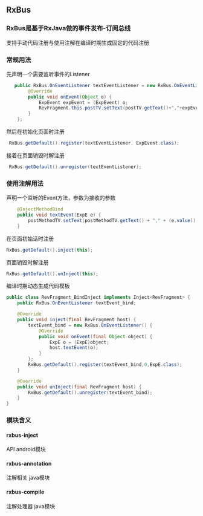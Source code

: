 ## RxBus

### RxBus是基于RxJava做的事件发布-订阅总线
支持手动代码注册与使用注解在编译时期生成固定的代码注册
### 常规用法
先声明一个需要监听事件的Listener
```java
   public RxBus.OnEventListener textEventListener = new RxBus.OnEventListener() {
        @Override
        public void onEvent(Object o) {
            ExpEvent expEvent = (ExpEvent) o;
            RevFragment.this.postTV.setText(postTV.getText()+","+expEvent.value);
        }
    };
```
然后在初始化页面时注册
```java
 RxBus.getDefault().register(textEventListener, ExpEvent.class);
```
接着在页面销毁时解注册
```java
 RxBus.getDefault().unregister(textEventListener);
```
### 使用注解用法
声明一个监听的Event方法，参数为接收的参数
```java
    @InjectMethodBind
    public void textEvent(ExpE e) {
        postMethodTV.setText(postMethodTV.getText() + "," + (e.value));
    }
```
在页面初始话时注册
```java
RxBus.getDefault().inject(this);
```
页面销毁时解注册
```java
RxBus.getDefault().unInject(this);
```
编译时期动态生成代码模板
```java
public class RevFragment_BindInject implements Inject<RevFragment> {
    public RxBus.OnEventListener textEvent_bind;

    @Override
    public void inject(final RevFragment host) {
        textEvent_bind = new RxBus.OnEventListener() {
            @Override
            public void onEvent(final Object object) {
                ExpE o = (ExpE)object;
                host.textEvent(o);
            }
        };
        RxBus.getDefault().register(textEvent_bind,0,ExpE.class);
    }

    @Override
    public void unInject(final RevFragment host) {
        RxBus.getDefault().unregister(textEvent_bind);
    }
}
```
### 模块含义
#### rxbus-inject
API android模块
#### rxbus-annotation 
注解相关 java模块
#### rxbus-compile
注解处理器 java模块


